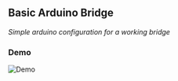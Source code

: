 ## Basic Arduino Bridge
_Simple arduino configuration for a working bridge_

### Demo
![Demo](https://media.giphy.com/media/vFKqnCdLPNOKc/giphy.gif)

